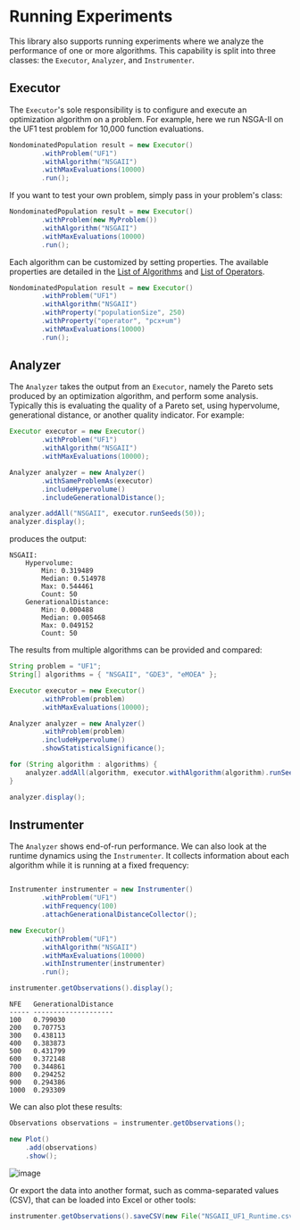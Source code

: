# Running Experiments

This library also supports running experiments where we analyze the performance of one or more algorithms.  This
capability is split into three classes: the `Executor`, `Analyzer`, and `Instrumenter`.

## Executor

The `Executor`'s sole responsibility is to configure and execute an optimization algorithm on a problem.
For example, here we run NSGA-II on the UF1 test problem for 10,000 function evaluations.

<!-- java:test/org/moeaframework/snippet/ExperimentSnippet.java [39:43] -->

```java
NondominatedPopulation result = new Executor()
        .withProblem("UF1")
        .withAlgorithm("NSGAII")
        .withMaxEvaluations(10000)
        .run();
```

If you want to test your own problem, simply pass in your problem's class:

<!-- java:test/org/moeaframework/snippet/ExperimentSnippet.java [48:52] -->

```java
NondominatedPopulation result = new Executor()
        .withProblem(new MyProblem())
        .withAlgorithm("NSGAII")
        .withMaxEvaluations(10000)
        .run();
```

Each algorithm can be customized by setting properties.  The available properties are detailed in the
[List of Algorithms](listOfAlgorithms.md) and [List of Operators](listOfOperators.md).

<!-- java:test/org/moeaframework/snippet/ExperimentSnippet.java [57:63] -->

```java
NondominatedPopulation result = new Executor()
        .withProblem("UF1")
        .withAlgorithm("NSGAII")
        .withProperty("populationSize", 250)
        .withProperty("operator", "pcx+um")
        .withMaxEvaluations(10000)
        .run();
```

## Analyzer

The `Analyzer` takes the output from an `Executor`, namely the Pareto sets produced by an optimization algorithm,
and perform some analysis.  Typically this is evaluating the quality of a Pareto set, using hypervolume, generational
distance, or another quality indicator.  For example:

<!-- java:examples/org/moeaframework/examples/experiment/MultipleSeedsExample.java [30:41] -->

```java
Executor executor = new Executor()
        .withProblem("UF1")
        .withAlgorithm("NSGAII")
        .withMaxEvaluations(10000);

Analyzer analyzer = new Analyzer()
        .withSameProblemAs(executor)
        .includeHypervolume()
        .includeGenerationalDistance();

analyzer.addAll("NSGAII", executor.runSeeds(50));
analyzer.display();
```

produces the output:

<!-- output:examples/org/moeaframework/examples/experiment/MultipleSeedsExample.java -->

```
NSGAII:
    Hypervolume:
        Min: 0.319489
        Median: 0.514978
        Max: 0.544461
        Count: 50
    GenerationalDistance:
        Min: 0.000488
        Median: 0.005468
        Max: 0.049152
        Count: 50
```

The results from multiple algorithms can be provided and compared:

<!-- java:examples/Example4.java [39:59] -->

```java
String problem = "UF1";
String[] algorithms = { "NSGAII", "GDE3", "eMOEA" };

Executor executor = new Executor()
        .withProblem(problem)
        .withMaxEvaluations(10000);

Analyzer analyzer = new Analyzer()
        .withProblem(problem)
        .includeHypervolume()
        .showStatisticalSignificance();

for (String algorithm : algorithms) {
    analyzer.addAll(algorithm, executor.withAlgorithm(algorithm).runSeeds(50));
}

analyzer.display();
```

## Instrumenter

The `Analyzer` shows end-of-run performance.  We can also look at the runtime dynamics using the `Instrumenter`.
It collects information about each algorithm while it is running at a fixed frequency:

<!-- java:examples/Example5.java [40:55] -->

```java

Instrumenter instrumenter = new Instrumenter()
        .withProblem("UF1")
        .withFrequency(100)
        .attachGenerationalDistanceCollector();

new Executor()
        .withProblem("UF1")
        .withAlgorithm("NSGAII")
        .withMaxEvaluations(10000)
        .withInstrumenter(instrumenter)
        .run();

instrumenter.getObservations().display();
```

<!-- output:examples/Example5.java [:12] -->

```
NFE   GenerationalDistance
----- --------------------
100   0.799030
200   0.707753
300   0.438113
400   0.383873
500   0.431799
600   0.372148
700   0.344861
800   0.294252
900   0.294386
1000  0.293309
```

We can also plot these results:

<!-- java:examples/org/moeaframework/examples/plots/PlotRuntimeDynamics.java [50:54] -->

```java
Observations observations = instrumenter.getObservations();

new Plot()
    .add(observations)
    .show();
```

![image](https://user-images.githubusercontent.com/2496211/226907939-8d8569e6-b7f1-4574-badd-3d6d5800f380.png)

Or export the data into another format, such as comma-separated values (CSV), that can be loaded into Excel or other tools:

<!-- java:test/org/moeaframework/snippet/ExperimentSnippet.java [100:100] -->

```java
instrumenter.getObservations().saveCSV(new File("NSGAII_UF1_Runtime.csv"));
```
